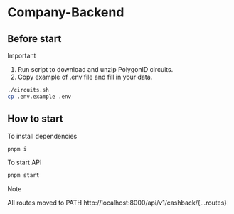 # Company-Backend

## Before start
> [!IMPORTANT]
> 1. Run script to download and unzip PolygonID circuits.
> 2. Copy example of .env file and fill in your data.

```bash
./circuits.sh
cp .env.example .env
```

## How to start

To install dependencies

```bash
pnpm i 
```

To start API

```bash
pnpm start
```

> [!NOTE]
> All routes moved to PATH
> http://localhost:8000/api/v1/cashback/{...routes}

